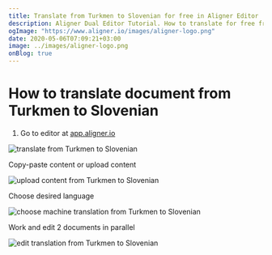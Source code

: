 ```yaml
---
title: Translate from Turkmen to Slovenian for free in Aligner Editor
description: Aligner Dual Editor Tutorial. How to translate for free from Turkmen to Slovenian. Aligner is multilingual document management platform. 
ogImage: "https://www.aligner.io/images/aligner-logo.png"
date: 2020-05-06T07:09:21+03:00
image: ../images/aligner-logo.png
onBlog: true
---
```


# How to translate document from Turkmen to Slovenian

1. Go to editor at [app.aligner.io](https://app.aligner.io "Aligner App web page")

![translate from Turkmen to Slovenian](../aligner-blank-editor.png "translate from Turkmen to Slovenian")

Copy-paste content or upload content

![upload content from Turkmen to Slovenian](../aligner-uploaded-document.png "upload content from Turkmen to Slovenian")

Choose desired language

![choose machine translation from Turkmen to Slovenian](../aligner-language-dropdown.png "choose machine translation from Turkmen to Slovenian")

Work and edit 2 documents in parallel

![edit translation from Turkmen to Slovenian](../aligner-double-sitded-editor.png "edit translation from Turkmen to Slovenian")

